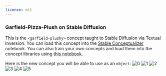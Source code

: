 ```yaml
---
license: mit
---
```

### Garfield-Pizza-Plush on Stable Diffusion
This is the `<garfield-plushy>` concept taught to Stable Diffusion via Textual Inversion. You can load this concept into the [Stable Conceptualizer](https://colab.research.google.com/github/huggingface/notebooks/blob/main/diffusers/stable_conceptualizer_inference.ipynb) notebook. You can also train your own concepts and load them into the concept libraries using [this notebook](https://colab.research.google.com/github/huggingface/notebooks/blob/main/diffusers/sd_textual_inversion_training.ipynb).

Here is the new concept you will be able to use as an `object`:
![<garfield-plushy> 0](https://huggingface.co/sd-concepts-library/garfield-pizza-plush/resolve/main/concept_images/5.jpeg)
![<garfield-plushy> 1](https://huggingface.co/sd-concepts-library/garfield-pizza-plush/resolve/main/concept_images/3.jpeg)
![<garfield-plushy> 2](https://huggingface.co/sd-concepts-library/garfield-pizza-plush/resolve/main/concept_images/0.jpeg)
![<garfield-plushy> 3](https://huggingface.co/sd-concepts-library/garfield-pizza-plush/resolve/main/concept_images/2.jpeg)
![<garfield-plushy> 4](https://huggingface.co/sd-concepts-library/garfield-pizza-plush/resolve/main/concept_images/1.jpeg)
![<garfield-plushy> 5](https://huggingface.co/sd-concepts-library/garfield-pizza-plush/resolve/main/concept_images/4.jpeg)

